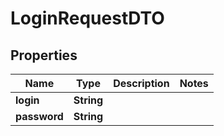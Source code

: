 

# LoginRequestDTO


## Properties

| Name | Type | Description | Notes |
|------------ | ------------- | ------------- | -------------|
|**login** | **String** |  |  |
|**password** | **String** |  |  |



